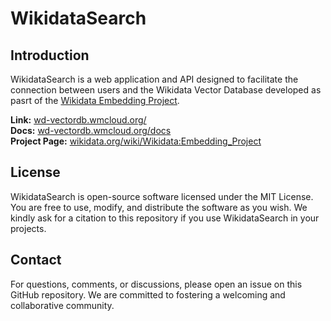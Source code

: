 # WikidataSearch

## Introduction
WikidataSearch is a web application and API designed to facilitate the connection between users and the Wikidata Vector Database developed as pasrt of the [Wikidata Embedding Project](https://www.wikidata.org/wiki/Wikidata:Embedding_Project).

**Link:** [wd-vectordb.wmcloud.org/](https://wd-vectordb.wmcloud.org/) \
**Docs:** [wd-vectordb.wmcloud.org/docs](https://wd-vectordb.wmcloud.org/docs) \
**Project Page:** [wikidata.org/wiki/Wikidata:Embedding_Project](https://www.wikidata.org/wiki/Wikidata:Embedding_Project)

## License
WikidataSearch is open-source software licensed under the MIT License. You are free to use, modify, and distribute the software as you wish. We kindly ask for a citation to this repository if you use WikidataSearch in your projects.

## Contact
For questions, comments, or discussions, please open an issue on this GitHub repository. We are committed to fostering a welcoming and collaborative community.
